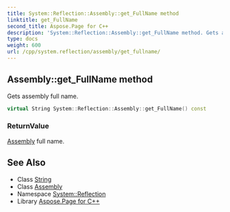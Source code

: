 ```yaml
---
title: System::Reflection::Assembly::get_FullName method
linktitle: get_FullName
second_title: Aspose.Page for C++
description: 'System::Reflection::Assembly::get_FullName method. Gets assembly full name in C++.'
type: docs
weight: 600
url: /cpp/system.reflection/assembly/get_fullname/
---
```

## Assembly::get_FullName method


Gets assembly full name.

```cpp
virtual String System::Reflection::Assembly::get_FullName() const
```


### ReturnValue

[Assembly](../) full name.

## See Also

* Class [String](../../../system/string/)
* Class [Assembly](../)
* Namespace [System::Reflection](../../)
* Library [Aspose.Page for C++](../../../)
